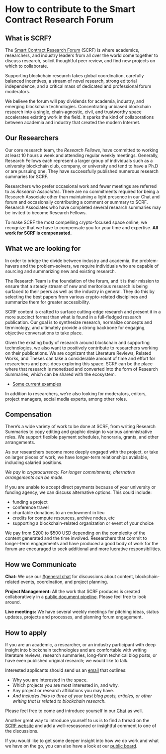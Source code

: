 # How to contribute to the Smart Contract Research Forum

## What is SCRF?

The [Smart Contract Research Forum](https://www.smartcontractresearch.org/) (SCRF) is where academics, researchers, and industry leaders from all over the world come together to discuss research, solicit thoughtful peer review, and find new projects on which to collaborate.

Supporting blockchain research takes global coordination, carefully balanced incentives, a stream of novel research, strong editorial independence, and a critical mass of dedicated and professional forum moderators.

We believe the forum will pay dividends for academia, industry, and emerging blockchain technologies. Concentrating unbiased blockchain research into a single, chain-agnostic, civil, and trustworthy space accelerates existing work in the field. It sparks the kind of collaborations between academia and industry that created the modern Internet.

## Our Researchers

Our core research team, the _Research Fellows_, have committed to working at least 10 hours a week and attending regular weekly meetings. Generally, Research Fellows each represent a larger group of individuals such as a university blockchain club, company, or university and tend to have a Ph.D or are pursuing one. They have successfully published numerous research summaries for SCRF.

Researchers who prefer occasional work and fewer meetings are referred to as _Research Associates_. There are no commitments required for being a Research Associate other than maintaining a light presence in our Chat and forum and occasionally contributing a comment or summary to SCRF. Research Associates who have completed several research summaries may be invited to become Research Fellows.

To make SCRF the most compelling crypto-focused space online, we recognize that we have to compensate you for your time and expertise. **All work for SCRF is compensated.**

## What we are looking for

In order to bridge the divide between industry and academia, the problem-havers and the problem-solvers, we require individuals who are capable of sourcing and summarizing new and existing research.

The Research Team is the foundation of the forum, and it is their mission to ensure that a steady stream of new and meritorious research is being surfaced to their peers as well as the industry in general. They do this by selecting the best papers from various crypto-related disciplines and summarize them for greater accessibility.

SCRF content is crafted to surface cutting-edge research and present it in a more succinct format than what is found in a full-fledged research publication. Our goal is to synthesize research, normalize concepts and terminology, and ultimately provide a strong backbone for engaging, objective conversations to take place.

Given the existing body of research around blockchain and supporting technologies, we also want to positively contribute to researchers working on their publications. We are cognizant that Literature Reviews, Related Works, and Theses can take a considerable amount of time and effort for researchers and post-docs exploring this space. SCRF can be the place where that research is monetized and converted into the form of Research Summaries, which can be shared with the ecosystem.

* [Some current examples](https://www.smartcontractresearch.org/tag/summary)

In addition to researchers, we’re also looking for moderators, editors, project managers, social media experts, among other roles.

## Compensation

There’s a wide variety of work to be done at SCRF, from writing Research Summaries to copy editing and graphic design to various administrative roles. We support flexible payment schedules, honoraria, grants, and other arrangements.

As our researchers become more deeply engaged with the project, or take on larger pieces of work, we have longer-term relationships available, including salaried positions.

_We pay in cryptocurrency. For longer commitments, alternative arrangements can be made._

If you are unable to accept direct payments because of your university or funding agency, we can discuss alternative options. This could include:

* funding a project
* conference travel
* charitable donations to an endowment in lieu
* credits for compute resources, archive nodes, etc
* supporting a blockchain-related organization or event of your choice

We pay from $200 to $500 USD depending on the complexity of the content generated and the time involved. Researchers that commit to longer-term engagements and have produced a good body of work for the forum are encouraged to seek additional and more lucrative responsibilities.

## How we Communicate

**Chat:** We use our [#general chat](https://discord.com/channels/784234332617048065/784234333111451670) for discussions about content, blockchain-related events, coordination, and project planning.

**Project Management:** All the work that SCRF produces is created collaboratively in a [public document pipeline](https://github.com/orgs/smartcontractresearchforum/projects/5). Please feel free to look around.

**Live meetings:** We have several weekly meetings for pitching ideas, status updates, projects and processes, and planning forum engagement.

## How to apply

If you are an academic, a researcher, or an industry participant with deep insight into blockchain technologies and are comfortable with writing literature reviews, research summaries, long-form technical blog posts, or have even published original research; we would like to talk.

Interested applicants should send us an [email](mailto:rich@smartcontractresearch.org) that outlines:

* Why you are interested in the space.
* Which projects you are most interested in, and why.
* Any project or research affiliations you may have.
* _And includes links to three of your best blog posts, articles, or other writing that is related to blockchain research._

Please feel free to come and introduce yourself in our [Chat](https://discord.gg/7WPRb8FHvd) as well.

Another great way to introduce yourself to us is to find a thread on the [SCRF website](https://www.smartcontractresearch.org/) and add a well-reseasoned or insightful comment to one of the discussions.

If you would like to get some deeper insight into how we do work and what we have on the go, you can also have a look at our [public board](https://github.com/orgs/smartcontractresearchforum/projects/5).
